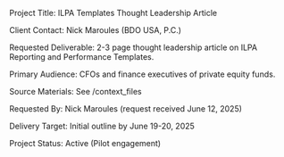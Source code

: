 Project Title: ILPA Templates Thought Leadership Article

Client Contact: Nick Maroules (BDO USA, P.C.)

Requested Deliverable: 2-3 page thought leadership article on ILPA Reporting and Performance Templates.

Primary Audience: CFOs and finance executives of private equity funds.

Source Materials: See /context_files

Requested By: Nick Maroules (request received June 12, 2025)

Delivery Target: Initial outline by June 19-20, 2025

Project Status: Active (Pilot engagement)
